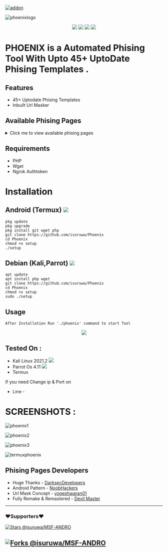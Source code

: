 <a href="https://github.com/isuruwa"><img title="addon" src="https://img.shields.io/badge/isuruwa-PHOENIX-brightgreen?style=for-the-badge&logo=appveyor"></a>
<br>

![phoenixlogo](https://user-images.githubusercontent.com/72663288/140573876-2b0dd8c1-121a-4783-91da-a5aeb0765580.png)

<p align="center">
<img src="https://img.shields.io/badge/Made%20With-Bash-blue">
<img src="https://img.shields.io/badge/LICENE-MIT-brightgreen">
<img src="https://img.shields.io/badge/VERSION-1.0-blueviolet">
<img src="https://img.shields.io/badge/TYPE-opensource-red">
</p>

# PHOENIX is a Automated Phising Tool With Upto 45+ UptoDate Phising Templates .

## Features

* 45+ Uptodate Phising Templates
* Inbuilt Url Masker

## Available Phising Pages 
<details>
<summary>Click me to view available phising pages</summary>
<ol>
  
1. Adobe
2. Androidpattern
3. Badoo
4. Cc
5. Crypto
6. Dropbox
7. Ebay
8. Facebook
9. fb_advanced
10. fb_messenger
11. fb_security
12. filelist.txt
13. Freefire
14. Gdrive
15. Github
16. Gitlab
17. Google
18. Icloud
19. ig_followers
20. ig_verify
21. Instagram
22. Linkedin
23. Mediafire
24. Microsoft
25. Nearyou
26. Netflix
27. Origin
28. Paypal
29. Pinterest
30. Playstation
31. Pornhub
32. Protonmail
33. Quora
34. Reddit
35. Shopify
36. Snapchat
37. Spotify
38. Stackoverflow
39. Steam
40. Twitch
41. Twitter
42. Vk
43. Wifi
44. Wifi2
45. Wordpress
46. Xbox
47. Yahoo
48. Yandex

</ol></details>

## Requirements

* PHP
* Wget
* Ngrok Authtoken

# Installation

## Android (Termux) <img src="https://img.shields.io/badge/Android-3DDC84?style=for-the-badge&logo=android&logoColor=white">

```
pkg update
pkg upgrade
pkg install git wget php
git clone https://github.com/isuruwa/Phoenix
cd Phoenix
chmod +x setup
./setup
```

## Debian (Kali,Parrot) <img src="https://img.shields.io/badge/Debian-A81D33?style=for-the-badge&logo=debian&logoColor=white">

```
apt update
apt install php wget
git clone https://github.com/isuruwa/Phoenix
cd Phoenix
chmod +x setup
sudo ./setup
```

## Usage

```
After Installation Run './phoenix' command to start Tool
```
<p align="center">
<img src="https://img.icons8.com/fluency/150/000000/fenix.png"/>
</p>

## Tested On :

* Kali Linux 2021.2 <img src="https://img.icons8.com/nolan/25/the-dragon-team.png"/>
* Parrot Os 4.11 <img src="https://img.icons8.com/color/25/000000/parrot.png"/>
* Termux


If you need Change ip & Port on
* Line - 

# SCREENSHOTS : 

![phoenix1](https://user-images.githubusercontent.com/72663288/140573627-e8c86281-efd9-4341-bda3-e68ffcca2a2b.png)

![phoenix2](https://user-images.githubusercontent.com/72663288/140573632-e101fac4-67a3-4d8f-b9cf-68cdb7ba450a.png)

![phoenix3](https://user-images.githubusercontent.com/72663288/140573636-e14e0cde-18d9-405a-a87b-732f367f494f.png)

![termuxphoenix](https://user-images.githubusercontent.com/72663288/140616395-69b9c625-9e67-4ad4-b4a6-45e5d9a5b1bc.jpg)


## Phising Pages Developers

* Huge Thanks - <a href="https://github.com/DarkSecDevelopers">DarksecDevelopers</a>
* Android Pattern - <a href=https://github.com/noob-hackers/mrphish>NoobHackers </a>
* Url Mask Concept - <a href="https://github.com/yogeshwaran01/maskurl">yogeshwaran01</a>
* Fully Remake & Remastered - <a href="https://github.com/isuruwa">Devil Master </a>

---
### ❤️Supporters❤️ 

[![Stars @isuruwa/MSF-ANDRO](https://reporoster.com/stars/dark/isuruwa/Phoenix)](https://github.com/isuruwa/Phoenix/stargazers)

[![Forks @isuruwa/MSF-ANDRO](https://reporoster.com/forks/dark/isuruwa/Phoenix)](https://github.com/isuruwa/Phoenix/network/members)
---


